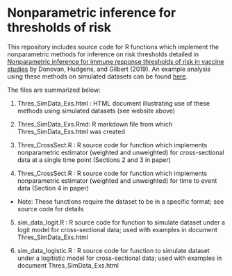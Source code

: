 Nonparametric inference for thresholds of risk
======

This repository includes source code for R functions which implement the nonparametric methods for inference on risk thresholds detailed 
in [Nonparametric inference for immune response thresholds of risk in vaccine studies](https://www.ncbi.nlm.nih.gov/pubmed/31285781) by Donovan, Hudgens, and Gilbert (2019).  An example analysis using these methods on simulated datasets can be found [here](https://kmdono02.github.io/Risk_Threshold/).

The files are summarized below:

1) Thres_SimData_Exs.html : HTML document illustrating use of these methods using simulated datasets (see website above)

2) Thres_SimData_Exs.Rmd: R markdown file from which Thres_SimData_Exs.html was created

3) Thres_CrossSect.R : R source code for function which implements nonparametric estimator (weighted and unweighted) for cross-sectional data at a single time point (Sections 2 and 3 in paper)

4) Thres_CrossSect.R : R source code for function which implements nonparametric estimator (weighted and unweighted) for time to event data (Section 4 in paper)

* Note: These functions require the dataset to be in a specific format; see source code for details

5) sim_data_logit.R : R source code for function to simulate dataset under a logit model for cross-sectional data; used with examples in document Thres_SimData_Exs.html

6) sim_data_logistic.R : R source code for function to simulate dataset under a logitistic model for cross-sectional data; used with 
                         examples in document Thres_SimData_Exs.html

